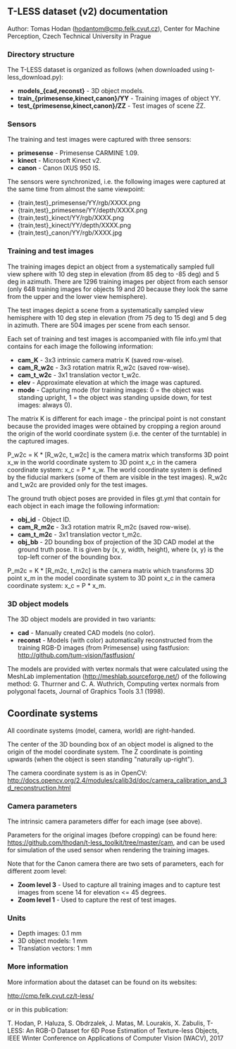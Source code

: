 ## T-LESS dataset (v2) documentation

Author: Tomas Hodan (hodantom@cmp.felk.cvut.cz), Center for Machine Perception,
Czech Technical University in Prague


### Directory structure

The T-LESS dataset is organized as follows (when downloaded using
t-less\_download.py):

* **models\_{cad,reconst}** - 3D object models.
* **train\_{primesense,kinect,canon}/YY** - Training images of object YY.
* **test\_{primesense,kinect,canon}/ZZ** - Test images of scene ZZ.


### Sensors

The training and test images were captured with three sensors:

* **primesense** - Primesense CARMINE 1.09.
* **kinect** - Microsoft Kinect v2.
* **canon** - Canon IXUS 950 IS.

The sensors were synchronized, i.e. the following images were captured at the
same time from almost the same viewpoint:

* {train,test}\_primesense/YY/rgb/XXXX.png
* {train,test}\_primesense/YY/depth/XXXX.png
* {train,test}\_kinect/YY/rgb/XXXX.png
* {train,test}\_kinect/YY/depth/XXXX.png
* {train,test}\_canon/YY/rgb/XXXX.jpg


### Training and test images

The training images depict an object from a systematically sampled full view
sphere with 10 deg step in elevation (from 85 deg to -85 deg) and 5 deg in
azimuth. There are 1296 training images per object from each sensor (only 648
training images for objects 19 and 20 because they look the same from the upper
and the lower view hemisphere).

The test images depict a scene from a systematically sampled view hemisphere
with 10 deg step in elevation (from 75 deg to 15 deg) and 5 deg in azimuth.
There are 504 images per scene from each sensor.

Each set of training and test images is accompanied with file info.yml that
contains for each image the following information:

* **cam\_K** - 3x3 intrinsic camera matrix K (saved row-wise).
* **cam\_R\_w2c** - 3x3 rotation matrix R\_w2c (saved row-wise).
* **cam\_t\_w2c** - 3x1 translation vector t\_w2c.
* **elev** - Approximate elevation at which the image was captured.
* **mode** - Capturing mode (for training images: 0 = the object was standing
    upright, 1 = the object was standing upside down, for test images:
    always 0).

The matrix K is different for each image - the principal point is not constant
because the provided images were obtained by cropping a region around the origin
of the world coordinate system (i.e. the center of the turntable) in the
captured images.

P\_w2c = K * [R\_w2c, t\_w2c] is the camera matrix which transforms 3D point
x\_w in the world coordinate system to 3D point x\_c in the camera coordinate
system: x\_c = P * x\_w. The world coordinate system is defined by the fiducial
markers (some of them are visible in the test images). R\_w2c and t\_w2c are
provided only for the test images.

The ground truth object poses are provided in files gt.yml that contain for each
object in each image the following information:

* **obj\_id** - Object ID.
* **cam\_R\_m2c** - 3x3 rotation matrix R\_m2c (saved row-wise).
* **cam\_t\_m2c** - 3x1 translation vector t\_m2c.
* **obj\_bb** - 2D bounding box of projection of the 3D CAD model at the ground
    truth pose. It is given by (x, y, width, height), where (x, y) is the
    top-left corner of the bounding box. 

P\_m2c = K * [R\_m2c, t\_m2c] is the camera matrix which transforms 3D point
x\_m in the model coordinate system to 3D point x\_c in the camera coordinate
system: x\_c = P * x\_m.


### 3D object models

The 3D object models are provided in two variants:

* **cad** - Manually created CAD models (no color).
* **reconst** - Models (with color) automatically reconstructed from the
            training RGB-D images (from Primesense) using fastfusion:
            http://github.com/tum-vision/fastfusion/

The models are provided with vertex normals that were calculated using the
MeshLab implementation (http://meshlab.sourceforge.net/) of the following
method: G. Thurrner and C. A. Wuthrich, Computing vertex normals from polygonal
facets, Journal of Graphics Tools 3.1 (1998).


## Coordinate systems

All coordinate systems (model, camera, world) are right-handed.

The center of the 3D bounding box of an object model is aligned to the origin
of the model coordinate system. The Z coordinate is pointing upwards (when the
object is seen standing "naturally up-right").

The camera coordinate system is as in OpenCV:
http://docs.opencv.org/2.4/modules/calib3d/doc/camera_calibration_and_3d_reconstruction.html


### Camera parameters

The intrinsic camera parameters differ for each image (see above).

Parameters for the original images (before cropping) can be found here:
https://github.com/thodan/t-less_toolkit/tree/master/cam, and can be used for
simulation of the used sensor when rendering the training images.

Note that for the Canon camera there are two sets of parameters, each for
different zoom level:

* **Zoom level 3** - Used to capture all training images and to capture test
    images from scene 14 for elevation <= 45 degrees.
* **Zoom level 1** - Used to capture the rest of test images.


### Units

* Depth images: 0.1 mm
* 3D object models: 1 mm
* Translation vectors: 1 mm


### More information

More information about the dataset can be found on its websites:

http://cmp.felk.cvut.cz/t-less/

or in this publication:

T. Hodan, P. Haluza, S. Obdrzalek, J. Matas, M. Lourakis, X. Zabulis,
T-LESS: An RGB-D Dataset for 6D Pose Estimation of Texture-less Objects,
IEEE Winter Conference on Applications of Computer Vision (WACV), 2017
